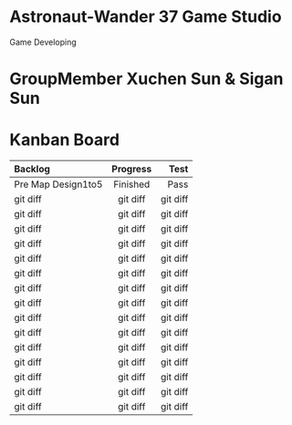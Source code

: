 # Astronaut-Wander  37 Game Studio
Game Developing

# GroupMember Xuchen Sun & Sigan Sun

# Kanban Board
| Backlog | Progress | Test |
|      :---   |     :---:      |          ---: |
| Pre Map Design1to5   | Finished     | Pass    |
| git diff     | git diff       | git diff      |
| git diff     | git diff       | git diff      |
| git diff     | git diff       | git diff      |
| git diff     | git diff       | git diff      |
| git diff     | git diff       | git diff      |
| git diff     | git diff       | git diff      |
| git diff     | git diff       | git diff      |
| git diff     | git diff       | git diff      |
| git diff     | git diff       | git diff      |
| git diff     | git diff       | git diff      |
| git diff     | git diff       | git diff      |
| git diff     | git diff       | git diff      |
| git diff     | git diff       | git diff      |
| git diff     | git diff       | git diff      |
| git diff     | git diff       | git diff      |
